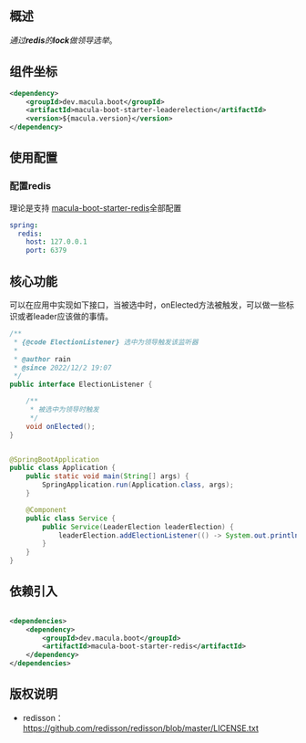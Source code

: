 ## 概述

*通过**redis**的**lock**做领导选举*。

## 组件坐标

```xml
<dependency>
    <groupId>dev.macula.boot</groupId>
    <artifactId>macula-boot-starter-leaderelection</artifactId>
    <version>${macula.version}</version>
</dependency>
```

## 使用配置

### 配置redis

理论是支持 [macula-boot-starter-redis](../../框架基础/redis)全部配置

```yaml
spring:
  redis:
    host: 127.0.0.1
    port: 6379
```

## 核心功能

可以在应用中实现如下接口，当被选中时，onElected方法被触发，可以做一些标识或者leader应该做的事情。

```java
/**
 * {@code ElectionListener} 选中为领导触发该监听器
 *
 * @author rain
 * @since 2022/12/2 19:07
 */
public interface ElectionListener {

    /**
     * 被选中为领导时触发
     */
    void onElected();
}


@SpringBootApplication
public class Application {
    public static void main(String[] args) {
        SpringApplication.run(Application.class, args);
    }

    @Component
    public class Service {
        public Service(LeaderElection leaderElection) {
            leaderElection.addElectionListener(() -> System.out.println("master selected"));
        }
    }
}
```

## 依赖引入

```xml

<dependencies>
    <dependency>
        <groupId>dev.macula.boot</groupId>
        <artifactId>macula-boot-starter-redis</artifactId>
    </dependency>
</dependencies>
```

## 版权说明

- redisson：https://github.com/redisson/redisson/blob/master/LICENSE.txt




